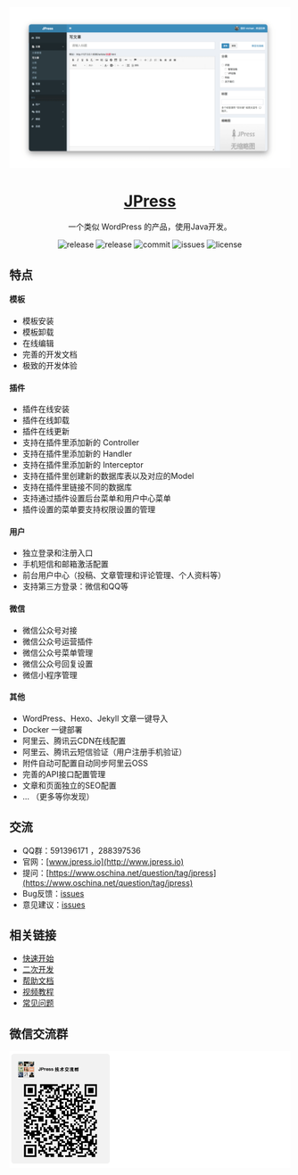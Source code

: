 ![](./doc/images/screenshot.png)


<h1 align="center"><a href="http://www.jpress.io" target="_blank"> JPress </a></h1>

<p align="center">
一个类似 WordPress 的产品，使用Java开发。
</p>


<p align="center">
<img alt="release" src="https://img.shields.io/github/release/JpressProjects/jpress.svg?style=flat-square"/>

<img alt="release" src="https://img.shields.io/github/release-date/JpressProjects/jpress.svg?style=flat-square"/>

<img alt="commit" src="https://img.shields.io/github/last-commit/JpressProjects/jpress.svg?style=flat-square"/>

<img alt="issues" src="https://img.shields.io/github/issues-closed/JpressProjects/jpress.svg?style=flat-square"/>


<img alt="license" src="https://img.shields.io/github/license/JpressProjects/jpress.svg?style=flat-square"/>
</p>

## 特点

#### 模板

- 模板安装
- 模板卸载
- 在线编辑
- 完善的开发文档
- 极致的开发体验

#### 插件

- 插件在线安装
- 插件在线卸载
- 插件在线更新
- 支持在插件里添加新的 Controller
- 支持在插件里添加新的 Handler
- 支持在插件里添加新的 Interceptor
- 支持在插件里创建新的数据库表以及对应的Model
- 支持在插件里链接不同的数据库
- 支持通过插件设置后台菜单和用户中心菜单
- 插件设置的菜单要支持权限设置的管理


#### 用户

- 独立登录和注册入口
- 手机短信和邮箱激活配置
- 前台用户中心（投稿、文章管理和评论管理、个人资料等）
- 支持第三方登录：微信和QQ等

#### 微信

- 微信公众号对接
- 微信公众号运营插件
- 微信公众号菜单管理
- 微信公众号回复设置
- 微信小程序管理

#### 其他

- WordPress、Hexo、Jekyll 文章一键导入
- Docker 一键部署
- 阿里云、腾讯云CDN在线配置
- 阿里云、腾讯云短信验证（用户注册手机验证）
- 附件自动可配置自动同步阿里云OSS
- 完善的API接口配置管理
- 文章和页面独立的SEO配置
- ... （更多等你发现）


## 交流

- QQ群：591396171 ，288397536
- 官网：[www.jpress.io](http://www.jpress.io)
- 提问：[https://www.oschina.net/question/tag/jpress](https://www.oschina.net/question/tag/jpress)
- Bug反馈：[issues](./issues)
- 意见建议：[issues](./issues)

## 相关链接

- [快速开始](./doc/readme.md)
- [二次开发](./doc/readme.md)
- [帮助文档](./doc/readme.md)
- [视频教程](./doc/videos.md)
- [常见问题](./doc/readme.md)

## 微信交流群

![](./doc/images/jpress-wechat-group.png)



